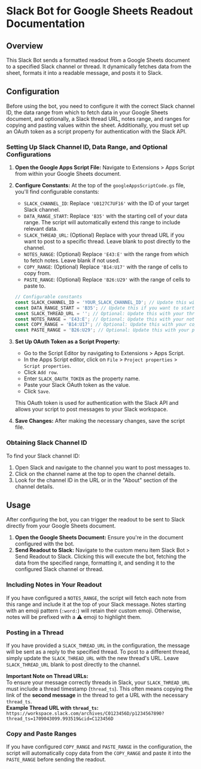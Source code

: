 # Slack Bot for Google Sheets Readout Documentation

## Overview
This Slack Bot sends a formatted readout from a Google Sheets document to a specified Slack channel or thread. It dynamically fetches data from the sheet, formats it into a readable message, and posts it to Slack.

## Configuration
Before using the bot, you need to configure it with the correct Slack channel ID, the data range from which to fetch data in your Google Sheets document, and optionally, a Slack thread URL, notes range, and ranges for copying and pasting values within the sheet. Additionally, you must set up an OAuth token as a script property for authentication with the Slack API.

### Setting Up Slack Channel ID, Data Range, and Optional Configurations
1. **Open the Google Apps Script File:** Navigate to Extensions > Apps Script from within your Google Sheets document.
2. **Configure Constants:**
   At the top of the `googleAppsScriptCode.gs` file, you'll find configurable constants:
   - `SLACK_CHANNEL_ID`: Replace `'U0127C7UF16'` with the ID of your target Slack channel.
   - `DATA_RANGE_START`: Replace `'B35'` with the starting cell of your data range. The script will automatically extend this range to include relevant data.
   - `SLACK_THREAD_URL`: (Optional) Replace with your thread URL if you want to post to a specific thread. Leave blank to post directly to the channel.
   - `NOTES_RANGE`: (Optional) Replace `'E43:E'` with the range from which to fetch notes. Leave blank if not used.
   - `COPY_RANGE`: (Optional) Replace `'B14:U17'` with the range of cells to copy from.
   - `PASTE_RANGE`: (Optional) Replace `'B26:U29'` with the range of cells to paste to.
   ```javascript
   // Configurable constants
   const SLACK_CHANNEL_ID = 'YOUR_SLACK_CHANNEL_ID'; // Update this with your actual channel ID
   const DATA_RANGE_START = 'B35'; // Update this if you want to start from a different cell
   const SLACK_THREAD_URL = ''; // Optional: Update this with your thread URL
   const NOTES_RANGE = 'E43:E'; // Optional: Update this with your notes range
   const COPY_RANGE = 'B14:U17'; // Optional: Update this with your copy range
   const PASTE_RANGE = 'B26:U29'; // Optional: Update this with your paste range
   ```
3. **Set Up OAuth Token as a Script Property:**
   - Go to the Script Editor by navigating to Extensions > Apps Script.
   - In the Apps Script editor, click on `File` > `Project properties` > `Script properties`.
   - Click `Add row`.
   - Enter `SLACK_OAUTH_TOKEN` as the property name.
   - Paste your Slack OAuth token as the value.
   - Click `Save`.
   
   This OAuth token is used for authentication with the Slack API and allows your script to post messages to your Slack workspace.

4. **Save Changes:** After making the necessary changes, save the script file.

### Obtaining Slack Channel ID
To find your Slack channel ID:
1. Open Slack and navigate to the channel you want to post messages to.
2. Click on the channel name at the top to open the channel details.
3. Look for the channel ID in the URL or in the "About" section of the channel details.

## Usage
After configuring the bot, you can trigger the readout to be sent to Slack directly from your Google Sheets document.
1. **Open the Google Sheets Document:** Ensure you're in the document configured with the bot.
2. **Send Readout to Slack:** Navigate to the custom menu item Slack Bot > Send Readout to Slack. Clicking this will execute the bot, fetching the data from the specified range, formatting it, and sending it to the configured Slack channel or thread.

### Including Notes in Your Readout
If you have configured a `NOTES_RANGE`, the script will fetch each note from this range and include it at the top of your Slack message. Notes starting with an emoji pattern (`:word:`) will retain their custom emoji. Otherwise, notes will be prefixed with a :warning: emoji to highlight them.

### Posting in a Thread
If you have provided a `SLACK_THREAD_URL` in the configuration, the message will be sent as a reply to the specified thread. To post to a different thread, simply update the `SLACK_THREAD_URL` with the new thread's URL. Leave `SLACK_THREAD_URL` blank to post directly to the channel.

**Important Note on Thread URLs:**  
To ensure your message correctly threads in Slack, your `SLACK_THREAD_URL` must include a thread timestamp (`thread_ts`). This often means copying the link of the **second message** in the thread to get a URL with the necessary `thread_ts`.  
**Example Thread URL with `thread_ts`:**  
`https://workspace.slack.com/archives/C0123456D/p1234567890?thread_ts=1709043099.993519&cid=C123456D`

### Copy and Paste Ranges
If you have configured `COPY_RANGE` and `PASTE_RANGE` in the configuration, the script will automatically copy data from the `COPY_RANGE` and paste it into the `PASTE_RANGE` before sending the readout.